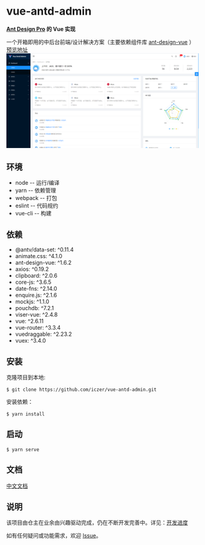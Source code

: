 # vue-antd-admin
**[Ant Design Pro](https://github.com/ant-design/ant-design-pro) 的 Vue 实现**

一个开箱即用的中后台前端/设计解决方案（主要依赖组件库 [ant-design-vue](https://github.com/vueComponent/ant-design-vue) ）
[预览地址](https://iczer.gitee.io/vue-antd-admin)  
![image](./src/assets/img/preview.png) 
## 环境
* node -- 运行/编译
* yarn -- 依赖管理
* webpack -- 打包
* eslint -- 代码规约
* vue-cli -- 构建
## 依赖
* @antv/data-set: ^0.11.4
* animate.css: ^4.1.0
* ant-design-vue: ^1.6.2
* axios: ^0.19.2
* clipboard: ^2.0.6
* core-js: ^3.6.5
* date-fns: ^2.14.0
* enquire.js: ^2.1.6
* mockjs: ^1.1.0
* pouchdb: ^7.2.1
* viser-vue: ^2.4.8
* vue: ^2.6.11
* vue-router: ^3.3.4
* vuedraggable: ^2.23.2
* vuex: ^3.4.0
## 安装
克隆项目到本地:
```
$ git clone https://github.com/iczer/vue-antd-admin.git
```
安装依赖：
```
$ yarn install
```
## 启动
```
$ yarn serve
```
## 文档
[中文文档](https://iczer.github.io/vue-antd-admin/)
## 说明
该项目由仓主在业余由兴趣驱动完成，仍在不断开发完善中。详见：[开发进度](https://github.com/iczer/vue-antd-admin/projects/1)

如有任何疑问或功能需求，欢迎 [Issue](https://github.com/iczer/vue-antd-admin/issues)。
